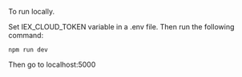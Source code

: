 To run locally.

Set IEX_CLOUD_TOKEN variable in a .env file. Then run the following command:

```
npm run dev
```

Then go to localhost:5000